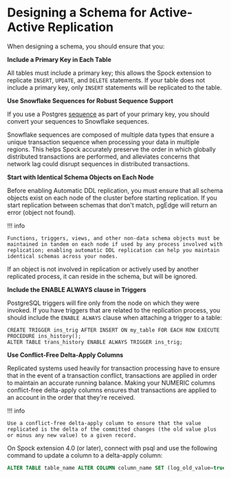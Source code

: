 # Designing a Schema for Active-Active Replication

When designing a schema, you should ensure that you:

**Include a Primary Key in Each Table** 

All tables must include a primary key; this allows the Spock extension to replicate `INSERT`, `UPDATE`, and `DELETE` statements. If your table does not include a primary key, only `INSERT` statements will be replicated to the table.

**Use Snowflake Sequences for Robust Sequence Support** 

If you use a Postgres [sequence](https://www.postgresql.org/docs/17/sql-createsequence.html) as part of your primary key, you should convert your sequences to Snowflake sequences. 

Snowflake sequences are composed of multiple data types that ensure a unique transaction sequence when processing your data in multiple regions. This helps Spock accurately preserve the order in which globally distributed transactions are performed, and alleviates concerns that network lag could disrupt sequences in distributed transactions.

**Start with Identical Schema Objects on Each Node** 

Before enabling Automatic DDL replication, you must ensure that all schema objects exist on each node of the cluster before starting replication. If you start replication between schemas that don't match, pgEdge will return an error (object not found).

!!! info

    Functions, triggers, views, and other non-data schema objects must be maintained in tandem on each node if used by any process involved with replication; enabling automatic DDL replication can help you maintain identical schemas across your nodes.

If an object is not involved in replication or actively used by another replicated process, it can reside in the schema, but will be ignored.

**Include the ENABLE ALWAYS clause in Triggers** 

PostgreSQL triggers will fire only from the node on which they were invoked. If you have triggers that are related to the replication process, you should include the `ENABLE ALWAYS` clause when attaching a trigger to a table:

```
CREATE TRIGGER ins_trig AFTER INSERT ON my_table FOR EACH ROW EXECUTE PROCEDURE ins_history();
ALTER TABLE trans_history ENABLE ALWAYS TRIGGER ins_trig;
```

**Use Conflict-Free Delta-Apply Columns**

Replicated systems used heavily for transaction processing have to ensure that in the event of a transaction conflict, transactions are applied in order to maintain an accurate running balance.  Making your NUMERIC columns conflict-free delta-apply columns ensures that transactions are applied to an account in the order that they're received.  
 
!!! info

    Use a conflict-free delta-apply column to ensure that the value replicated is the delta of the committed changes (the old value plus or minus any new value) to a given record.

On Spock extension 4.0 (or later), connect with psql and use the following command to update a column to a delta-apply column:

```sql
ALTER TABLE table_name ALTER COLUMN column_name SET (log_old_value=true, delta_apply_function=spock.delta_apply);
```